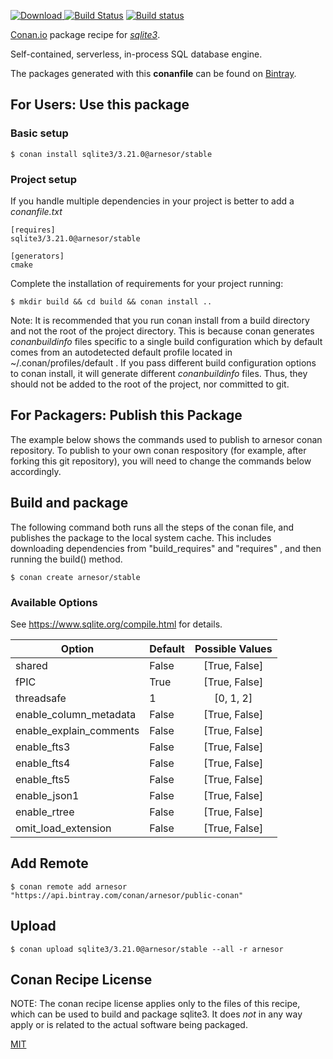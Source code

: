 [![Download](https://api.bintray.com/packages/arnesor/public-conan/sqlite3%3Aarnesor/images/download.svg) ](https://bintray.com/arnesor/public-conan/sqlite3%3Aarnesor/_latestVersion)
[![Build Status](https://travis-ci.com/arnesor/conan-sqlite3.svg?branch=stable%2F3.21.0)](https://travis-ci.com/arnesor/conan-sqlite3)
[![Build status](https://ci.appveyor.com/api/projects/status/github/arnesor/conan-sqlite3?branch=stable%2F3.21.0&svg=true)](https://ci.appveyor.com/project/arnesor/conan-sqlite3)

[Conan.io](https://conan.io) package recipe for [*sqlite3*](https://www.sqlite.org).

Self-contained, serverless, in-process SQL database engine.

The packages generated with this **conanfile** can be found on [Bintray](https://bintray.com/arnesor/public-conan/sqlite3%3Aarnesor).

## For Users: Use this package

### Basic setup

    $ conan install sqlite3/3.21.0@arnesor/stable

### Project setup

If you handle multiple dependencies in your project is better to add a *conanfile.txt*

    [requires]
    sqlite3/3.21.0@arnesor/stable

    [generators]
    cmake

Complete the installation of requirements for your project running:

    $ mkdir build && cd build && conan install ..

Note: It is recommended that you run conan install from a build directory and not the root of the project directory.  This is because conan generates *conanbuildinfo* files specific to a single build configuration which by default comes from an autodetected default profile located in ~/.conan/profiles/default .  If you pass different build configuration options to conan install, it will generate different *conanbuildinfo* files.  Thus, they should not be added to the root of the project, nor committed to git.

## For Packagers: Publish this Package

The example below shows the commands used to publish to arnesor conan repository. To publish to your own conan respository (for example, after forking this git repository), you will need to change the commands below accordingly.

## Build and package

The following command both runs all the steps of the conan file, and publishes the package to the local system cache.  This includes downloading dependencies from "build_requires" and "requires" , and then running the build() method.

    $ conan create arnesor/stable


### Available Options
See https://www.sqlite.org/compile.html for details.

| Option        | Default | Possible Values  |
| ------------- |:----------------- |:------------:|
| shared      | False |  [True, False] |
| fPIC      | True |  [True, False] |
| threadsafe      | 1 |  [0, 1, 2] |
| enable_column_metadata      | False |  [True, False] |
| enable_explain_comments      | False |  [True, False] |
| enable_fts3      | False |  [True, False] |
| enable_fts4      | False |  [True, False] |
| enable_fts5      | False |  [True, False] |
| enable_json1      | False |  [True, False] |
| enable_rtree      | False |  [True, False] |
| omit_load_extension      | False |  [True, False] |

## Add Remote

    $ conan remote add arnesor "https://api.bintray.com/conan/arnesor/public-conan"

## Upload

    $ conan upload sqlite3/3.21.0@arnesor/stable --all -r arnesor


## Conan Recipe License

NOTE: The conan recipe license applies only to the files of this recipe, which can be used to build and package sqlite3.
It does *not* in any way apply or is related to the actual software being packaged.

[MIT](https://github.com/arnesor/conan-sqlite3.git/blob/stable/3.21.0/LICENSE)
